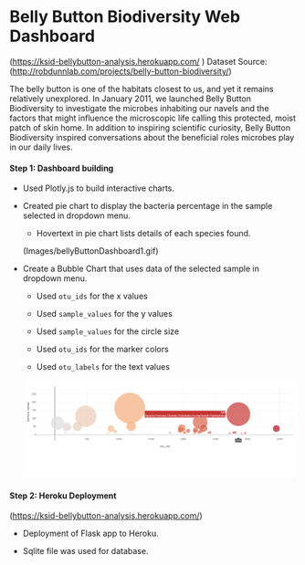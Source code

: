 # Belly Button Biodiversity Web Dashboard
(https://ksid-bellybutton-analysis.herokuapp.com/
)
Dataset Source: (http://robdunnlab.com/projects/belly-button-biodiversity/)

The belly button is one of the habitats closest to us, and yet it remains relatively unexplored. In January 2011, we launched Belly Button Biodiversity to investigate the microbes inhabiting our navels and the factors that might influence the microscopic life calling this protected, moist patch of skin home. In addition to inspiring scientific curiosity, Belly Button Biodiversity inspired conversations about the beneficial roles microbes play in our daily lives.

#### Step 1: Dashboard building
* Used Plotly.js to build interactive charts.
* Created pie chart to display the bacteria percentage in the sample selected in dropdown menu.
  * Hovertext in pie chart lists details of each species found.

  (Images/bellyButtonDashboard1.gif)

* Create a Bubble Chart that uses data of the selected sample in dropdown menu.

  * Used `otu_ids` for the x values

  * Used `sample_values` for the y values

  * Used `sample_values` for the circle size

  * Used `otu_ids` for the marker colors

  * Used `otu_labels` for the text values

  ![Bubble Chart](Images/Bubble_chart.png)


#### Step 2: Heroku Deployment
(https://ksid-bellybutton-analysis.herokuapp.com/)

* Deployment of Flask app to Heroku.

* Sqlite file was used for database.


